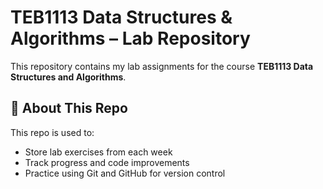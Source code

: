 # TEB1113 Data Structures & Algorithms – Lab Repository

This repository contains my lab assignments for the course **TEB1113 Data Structures and Algorithms**.

## 🧠 About This Repo

This repo is used to:
- Store lab exercises from each week
- Track progress and code improvements
- Practice using Git and GitHub for version control
